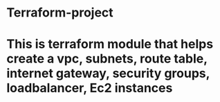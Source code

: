 # Terraform-project
# This is terraform module that helps create a vpc, subnets,  route table,  internet gateway, security groups, loadbalancer,  Ec2 instances 
